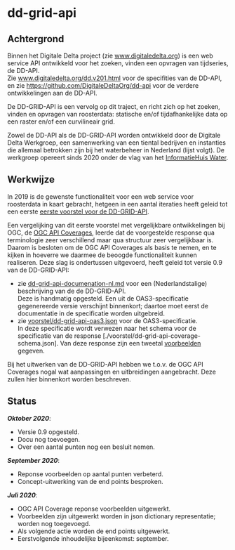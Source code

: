 # dd-grid-api

Achtergrond
-----------

Binnen het Digitale Delta project (zie www.digitaledelta.org) is een web service API ontwikkeld voor het zoeken, vinden een opvragen van tijdseries, de DD-API.  
Zie www.digitaledelta.org/dd.v201.html voor de specifities van de DD-API, en zie https://github.com/DigitaleDeltaOrg/dd-api voor de verdere ontwikkelingen aan de DD-API.

De DD-GRID-API is een vervolg op dit traject, en richt zich op het zoeken, vinden en opvragen van roosterdata: statische en/of tijdafhankelijke data op een raster en/of een curvilineair grid.

Zowel de DD-API als de DD-GRID-API worden ontwikkeld door de Digitale Delta Werkgroep, een samenwerking van een tiental bedrijven en instanties die allemaal betrokken zijn bij het waterbeheer in Nederland (lijst volgt).
De werkgroep opereert sinds 2020 onder de vlag van het [InformatieHuis Water](https://www.ihw.nl/).

Werkwijze
---------

In 2019 is de gewenste functionaliteit voor een web service voor roosterdata in kaart gebracht, hetgeen in een aantal iteraties heeft geleid tot een eerste [eerste voorstel voor de DD-GRID-API](./voorstel/oud/dd-grid-api-voorstel.md).

Een vergelijking van dit eerste voorstel met vergelijkbare ontwikkelingen bij OGC, de [OGC API Coverages](https://github.com/opengeospatial/ogc_api_coverages), leerde dat de voorgestelde response qua terminologie zeer verschillend maar qua structuur zeer vergelijkbaar is.  
Daarom is besloten om de OGC API Coverages als basis te nemen, en te kijken in hoeverre we daarmee de beoogde functionaliteit kunnen realiseren. Deze slag is ondertussen uitgevoerd, heeft geleid tot versie 0.9 van de DD-GRID-API:
- zie [dd-grid-api-documenation-nl.md](./voorstel/dd-grid-api-documenation-nl.md) voor een (Nederlandstalige) beschrijving van de de DD-GRID-API.<br>Deze is handmatig opgesteld. Een uit de OAS3-specificatie gegenereerde versie verschijnt binnenkort; daartoe moet eerst de documentatie in de specificatie worden uitgebreid.
- zie [voorstel/dd-grid-api-oas3.json](./voorstel/dd-grid-api-documenation-nl.md) voor de OAS3-specificatie.<br>In deze specificatie wordt verwezen naar het schema voor de specificatie van de response [./voorstel/dd-grid-api-coverage-schema.json]. Van deze response zijn een tweetal [voorbeelden](./voorbeelden/voorbeelden.md) gegeven.

Bij het uitwerken van de DD-GRID-API hebben we t.o.v. de OGC API Coverages nogal wat aanpassingen en uitbreidingen aangebracht. Deze zullen hier binnenkort worden beschreven.

Status
------

_**Oktober 2020**_:
- Versie 0.9 opgesteld.
- Docu nog toevoegen.
- Over een aantal punten nog een besluit nemen.

_**September 2020**_:
- Reponse voorbeelden op aantal punten verbeterd.
- Concept-uitwerking van de end points besproken.

_**Juli 2020**_:

- OGC API Coverage reponse voorbeelden uitgewerkt.
- Voorbeelden zijn uitgewerkt worden in json dictionary representatie; worden nog toegevoegd.
- Als volgende actie worden de end points uitgewerkt.
- Eerstvolgende inhoudelijke bijeenkomst: september.
